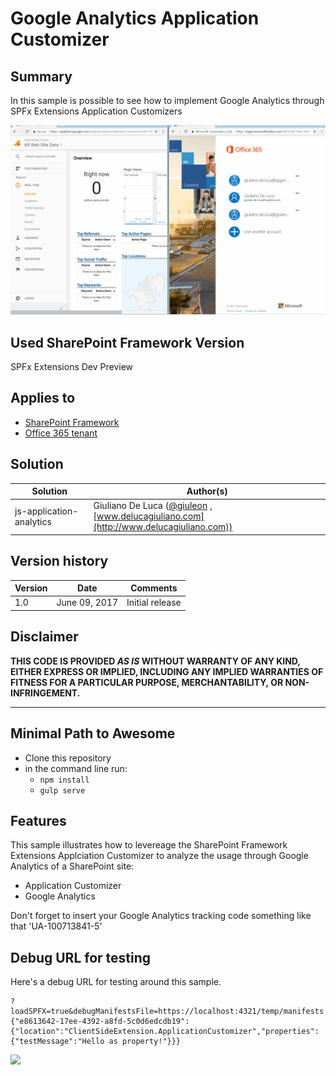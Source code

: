 # Google Analytics Application Customizer

## Summary
In this sample is possible to see how to implement Google Analytics through SPFx Extensions Application Customizers

![Google Analytics Application Customizer](./assets/js-application-google-analytics.gif)

## Used SharePoint Framework Version 
SPFx Extensions Dev Preview

## Applies to

* [SharePoint Framework](https://dev.office.com/sharepoint)
* [Office 365 tenant](https://dev.office.com/sharepoint/docs/spfx/set-up-your-development-environment)

## Solution

Solution|Author(s)
--------|---------
js-application-analytics | Giuliano De Luca ([@giuleon](https://twitter.com/giuleon) , [www.delucagiuliano.com](http://www.delucagiuliano.com))

## Version history

Version|Date|Comments
-------|----|--------
1.0|June 09, 2017|Initial release

## Disclaimer
**THIS CODE IS PROVIDED *AS IS* WITHOUT WARRANTY OF ANY KIND, EITHER EXPRESS OR IMPLIED, INCLUDING ANY IMPLIED WARRANTIES OF FITNESS FOR A PARTICULAR PURPOSE, MERCHANTABILITY, OR NON-INFRINGEMENT.**

---

## Minimal Path to Awesome

- Clone this repository
- in the command line run:
  - `npm install`
  - `gulp serve`

## Features
This sample illustrates how to levereage the SharePoint Framework Extensions Applciation Customizer to analyze the usage through Google Analytics of a SharePoint site:

- Application Customizer
- Google Analytics

Don't forget to insert your Google Analytics tracking code something like that 'UA-100713841-5'

## Debug URL for testing
Here's a debug URL for testing around this sample. 

```
?loadSPFX=true&debugManifestsFile=https://localhost:4321/temp/manifests.js&customActions={"e8613642-17ee-4392-a8fd-5c0d6edcdb19":{"location":"ClientSideExtension.ApplicationCustomizer","properties":{"testMessage":"Hello as property!"}}}
```

<img src="https://telemetry.sharepointpnp.com/sp-dev-fx-extensions/samples/js-application-analytics" />
